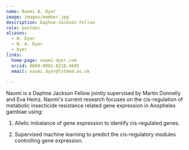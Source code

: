 ```yaml
---
name: Naomi A. Dyer
image: images/member.jpg
description: Daphne-Jackson Fellow
role: postdoc
aliases:
  - N. Dyer
  - N. A. Dyer
  - Dyer
links:
  home-page: naomi-dyer.com
  orcid: 0000-0001-8218-4605
  email: naomi.dyer@lstmed.ac.uk
  
---
```


Naomi is a Daphne Jackson Fellow jointly supervised by Martin Donnelly and Eva Heinz. 
Naomi's current research focuses on the cis-regulation of metabolic insecticide resistance related gene expression in Anopheles gambiae using:

1. Allelic imbalance of gene expression to identify cis-regulated genes.

2. Supervised machine learning to predict the cis-regulatory modules controlling gene expression.

